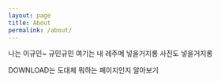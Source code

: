 ```yaml
---
layout: page
title: About
permalink: /about/
---
```


나는 이규민~ 규민규민
여기는 내 레주메 넣을거지롱
사진도 넣을거지롱

DOWNLOAD는 도대체 뭐하는 페이지인지 알아보기